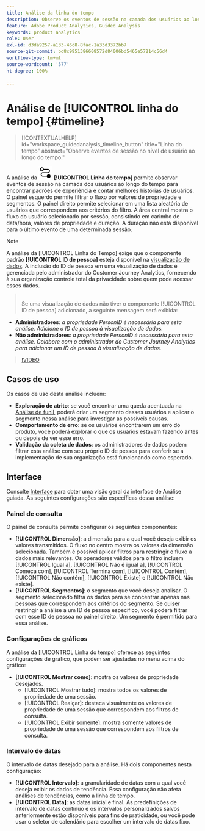 ```yaml
---
title: Análise da linha do tempo
description: Observe os eventos de sessão na camada dos usuários ao longo do tempo para encontrar padrões de experiência.
feature: Adobe Product Analytics, Guided Analysis
keywords: product analytics
role: User
exl-id: d3da9257-a133-46c8-8fac-1a33d3372bb7
source-git-commit: bd8c9951386608572d84006bd5465e57214c56d4
workflow-type: tm+mt
source-wordcount: '577'
ht-degree: 100%

---
```


# Análise de [!UICONTROL linha do tempo] {#timeline}

<!-- markdownlint-disable MD034 -->

>[!CONTEXTUALHELP]
>id="workspace_guidedanalysis_timeline_button"
>title="Linha do tempo"
>abstract="Observe eventos de sessão no nível de usuário ao longo do tempo."

<!-- markdownlint-enable MD034 -->

A análise da ![Timeline](/help/assets/icons/Timeline.svg) **[!UICONTROL Linha do tempo]** permite observar eventos de sessão na camada dos usuários ao longo do tempo para encontrar padrões de experiência e contar melhores histórias de usuários. O painel esquerdo permite filtrar o fluxo por valores de propriedade e segmentos. O painel direito permite selecionar em uma lista aleatória de usuários que correspondem aos critérios do filtro. A área central mostra o fluxo do usuário selecionado por sessão, consistindo em carimbo de data/hora, valores de propriedade e duração. A duração não está disponível para o último evento de uma determinada sessão.


>[!NOTE]
>
>A análise da [!UICONTROL Linha do Tempo] exige que o componente padrão **[!UICONTROL ID de pessoa]** esteja disponível na [visualização de dados](/help/data-views/component-reference.md#optional). A inclusão do ID de pessoa em uma visualização de dados é gerenciada pelo administrador do Customer Journey Analytics, fornecendo à sua organização controle total da privacidade sobre quem pode acessar esses dados.
>><br/>Se uma visualização de dados não tiver o componente [!UICONTROL ID de pessoa] adicionado, a seguinte mensagem será exibida:
>
>* **Administradores**: *a propriedade PersonID é necessária para esta análise. Adicione o ID de pessoa à visualização de dados.*
>* **Não administradores**: *a propriedade PersonID é necessária para esta análise. Colabore com o administrador do Customer Journey Analytics para adicionar um ID de pessoa à visualização de dados.*

>[!VIDEO](https://video.tv.adobe.com/v/3427810/?quality=12&learn=on)



## Casos de uso

Os casos de uso desta análise incluem:

* **Exploração de atrito**: se você encontrar uma queda acentuada na [Análise de funil](funnel.md), poderá criar um segmento desses usuários e aplicar o segmento nessa análise para investigar as possíveis causas.
* **Comportamento de erro**: se os usuários encontrarem um erro do produto, você poderá explorar o que os usuários estavam fazendo antes ou depois de ver esse erro.
* **Validação da coleta de dados**: os administradores de dados podem filtrar esta análise com seu próprio ID de pessoa para conferir se a implementação de sua organização está funcionando como esperado.

## Interface

Consulte [Interface](../overview.md#interface) para obter uma visão geral da interface de Análise guiada. As seguintes configurações são específicas dessa análise:

### Painel de consulta

O painel de consulta permite configurar os seguintes componentes:

* **[!UICONTROL Dimensão]**: a dimensão para a qual você deseja exibir os valores transmitidos. O fluxo no centro mostra os valores da dimensão selecionada. Também é possível aplicar filtros para restringir o fluxo a dados mais relevantes. Os operadores válidos para o filtro incluem [!UICONTROL Igual a], [!UICONTROL Não é igual a], [!UICONTROL Começa com], [!UICONTROL Termina com], [!UICONTROL Contém], [!UICONTROL Não contém], [!UICONTROL Existe] e [!UICONTROL Não existe].
* **[!UICONTROL Segmentos]**: o segmento que você deseja analisar. O segmento selecionado filtra os dados para se concentrar apenas nas pessoas que correspondem aos critérios do segmento. Se quiser restringir a análise a um ID de pessoa específico, você poderá filtrar com esse ID de pessoa no painel direito. Um segmento é permitido para essa análise.

### Configurações de gráficos

A análise da [!UICONTROL Linha do tempo] oferece as seguintes configurações de gráfico, que podem ser ajustadas no menu acima do gráfico:

* **[!UICONTROL Mostrar como]**: mostra os valores de propriedade desejados.
   * [!UICONTROL Mostrar tudo]: mostra todos os valores de propriedade de uma sessão.
   * [!UICONTROL Realçar]: destaca visualmente os valores de propriedade de uma sessão que correspondem aos filtros de consulta.
   * [!UICONTROL Exibir somente]: mostra somente valores de propriedade de uma sessão que correspondem aos filtros de consulta.

### Intervalo de datas

O intervalo de datas desejado para a análise. Há dois componentes nesta configuração:

* **[!UICONTROL Intervalo]**: a granularidade de datas com a qual você deseja exibir os dados de tendência. Essa configuração não afeta análises de tendências, como a linha de tempo.
* **[!UICONTROL Data]**: as datas inicial e final. As predefinições de intervalo de datas contínuo e os intervalos personalizados salvos anteriormente estão disponíveis para fins de praticidade, ou você pode usar o seletor de calendário para escolher um intervalo de datas fixo.


<!--

## Example

See below for an example of the analysis.

![Timeline](../assets/timeline-new.png)

-->
